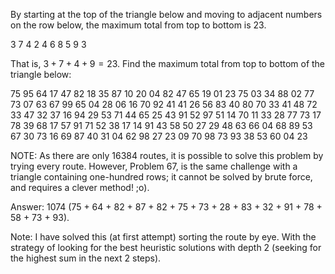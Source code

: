By starting at the top of the triangle below and moving to adjacent numbers on the row below, the maximum total from top to bottom is $23$.

3
7 4
2 4 6
8 5 9 3

That is, $3 + 7 + 4 + 9 = 23$.
Find the maximum total from top to bottom of the triangle below:

75
95 64
17 47 82
18 35 87 10
20 04 82 47 65
19 01 23 75 03 34
88 02 77 73 07 63 67
99 65 04 28 06 16 70 92
41 41 26 56 83 40 80 70 33
41 48 72 33 47 32 37 16 94 29
53 71 44 65 25 43 91 52 97 51 14
70 11 33 28 77 73 17 78 39 68 17 57
91 71 52 38 17 14 91 43 58 50 27 29 48
63 66 04 68 89 53 67 30 73 16 69 87 40 31
04 62 98 27 23 09 70 98 73 93 38 53 60 04 23

NOTE: As there are only $16384$ routes, it is possible to solve this problem by trying every route. However, Problem 67, is the same challenge with a triangle containing one-hundred rows; it cannot be solved by brute force, and requires a clever method! ;o).

Answer: $1074$ (75 + 64 + 82 + 87 + 82 + 75 + 73 + 28 + 83 + 32 + 91 + 78 + 58 + 73 + 93).

Note: I have solved this (at first attempt) sorting the route by eye. With the strategy of looking for the best heuristic solutions with depth 2 (seeking for the highest sum in the next 2 steps).
